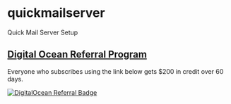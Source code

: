 # quickmailserver
Quick Mail Server Setup

## [Digital Ocean Referral Program](https://m.do.co/c/906edecb7fdc)

Everyone who subscribes using the link below gets $200 in credit over 60 days.

[![DigitalOcean Referral Badge](https://web-platforms.sfo2.cdn.digitaloceanspaces.com/WWW/Badge%201.svg)](https://www.digitalocean.com/?refcode=906edecb7fdc&utm_campaign=Referral_Invite&utm_medium=Referral_Program&utm_source=badge)
